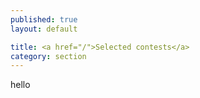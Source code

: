```yaml
---
published: true
layout: default

title: <a href="/">Selected contests</a>
category: section
---
```

hello
